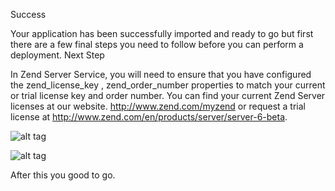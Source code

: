 Success

Your application has been successfully imported and ready to go but first there are a few final steps you need to follow before you can perform a deployment.
Next Step

In Zend Server Service, you will need to ensure that you have configured the zend_license_key , zend_order_number properties to match your current or trial license key and order number. You can find your current Zend Server licenses at our website. http://www.zend.com/myzend or request a trial license at http://www.zend.com/en/products/server/server-6-beta.

![alt tag]()

![alt tag]()

After this you good to go.




 








